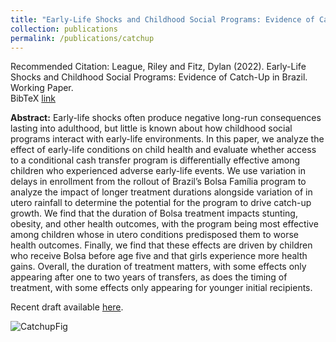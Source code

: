 ```yaml
---
title: "Early-Life Shocks and Childhood Social Programs: Evidence of Catch-Up in Brazil"
collection: publications
permalink: /publications/catchup
---
```


Recommended Citation: League, Riley and Fitz, Dylan (2022). Early-Life Shocks and Childhood Social Programs: Evidence of Catch-Up in Brazil. Working Paper.<br>
BibTeX [link](http://rileyleague.github.io/bibfiles/league2022early.md)

**Abstract:** Early-life shocks often produce negative long-run consequences lasting into adulthood, but little is known about how childhood social programs interact with early-life environments. In this paper, we analyze the effect of early-life conditions on child health and evaluate whether access to a conditional cash transfer program is differentially effective among children who experienced adverse early-life events. We use variation in delays in enrollment from the rollout of Brazil’s Bolsa Família program to analyze the impact of longer treatment durations alongside variation of in utero rainfall to determine the potential for the program to drive catch-up growth. We find that the duration of Bolsa treatment impacts stunting, obesity, and other health outcomes, with the program being most effective among children whose in utero conditions predisposed them to worse health outcomes. Finally, we find that these effects are driven by children who receive Bolsa before age five and that girls experience more health gains. Overall, the duration of treatment matters, with some effects only appearing after one to two years of transfers, as does the timing of treatment, with some effects only appearing for younger initial recipients.

Recent draft available [here](http://rileyleague.github.io/files/catchup_leaguefitz.pdf).

![CatchupFig](https://rileyleague.github.io/images/Bolsa_stunted.png)
